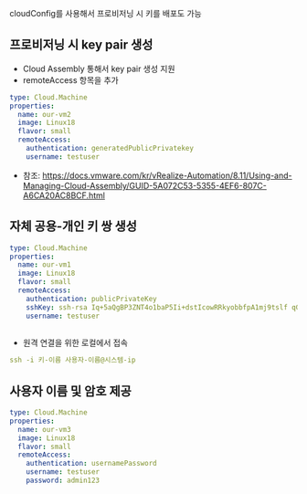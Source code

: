 cloudConfig를 사용해서 프로비저닝 시 키를 배포도 가능

## 프로비저닝 시 key pair 생성

- Cloud Assembly 통해서 key pair 생성 지원
- remoteAccess 항목을 추가

```yaml
type: Cloud.Machine
properties:
  name: our-vm2
  image: Linux18
  flavor: small
  remoteAccess:
    authentication: generatedPublicPrivatekey
    username: testuser
```

- 참조: https://docs.vmware.com/kr/vRealize-Automation/8.11/Using-and-Managing-Cloud-Assembly/GUID-5A072C53-5355-4EF6-807C-A6CA20AC8BCF.html

## 자체 공용-개인 키 쌍 생성

```yaml
type: Cloud.Machine
properties:
  name: our-vm1
  image: Linux18
  flavor: small
  remoteAccess:
    authentication: publicPrivateKey
    sshKey: ssh-rsa Iq+5aQgBP3ZNT4o1baP5Ii+dstIcowRRkyobbfpA1mj9tslf qGxvU66PX9IeZax5hZvNWFgjw6ag+ZlzndOLhVdVoW49f274/mIRild7UUW... 
    username: testuser
    
```

- 원격 연결을 위한 로컬에서 접속

```yaml
ssh -i 키-이름 사용자-이름@시스템-ip
```

## 사용자 이름 및 암호 제공

```yaml
type: Cloud.Machine
properties:
  name: our-vm3
  image: Linux18
  flavor: small
  remoteAccess:
    authentication: usernamePassword
    username: testuser
    password: admin123
```
